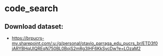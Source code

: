 # code_search

## Download dataset:
* https://brpucrs-my.sharepoint.com/:u:/g/personal/otavio_parraga_edu_pucrs_br/ETD3f0jARYBHqUlQREqN750BL0BojS2mRg3IHF6KkSycDw?e=LOzaM2